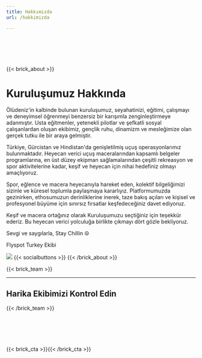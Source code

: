 ```yaml
---
title: Hakkımizda
url: /hakkimizda

---
```

# ‎ 
{{< brick_about >}}
# Kuruluşumuz Hakkında

Ölüdeniz'in kalbinde bulunan kuruluşumuz, seyahatinizi, eğitimi, çalışmayı ve deneyimsel öğrenmeyi benzersiz bir karışımla zenginleştirmeye adanmıştır. Usta eğitmenler, yetenekli pilotlar ve şefkatli sosyal çalışanlardan oluşan ekibimiz, gençlik ruhu, dinamizm ve mesleğimize olan gerçek tutku ile bir araya gelmiştir.

Türkiye, Gürcistan ve Hindistan'da genişletilmiş uçuş operasyonlarımız bulunmaktadır. Heyecan verici uçuş maceralarından kapsamlı belgeler programlarına, en üst düzey ekipman sağlamalarından çeşitli rekreasyon ve spor aktivitelerine kadar, keşif ve heyecan için nihai hedefiniz olmayı amaçlıyoruz.

Spor, eğlence ve macera heyecanıyla hareket eden, kolektif bilgeliğimizi sizinle ve küresel toplumla paylaşmaya kararlıyız. Platformumuzda gezinirken, ethosumuzun derinliklerine inerek, taze bakış açıları ve kişisel ve profesyonel büyüme için sınırsız fırsatlar keşfedeceğiniz davet ediyoruz.

Keşif ve macera ortağınız olarak Kuruluşumuzu seçtiğiniz için teşekkür ederiz. Bu heyecan verici yolculuğa birlikte çıkmayı dört gözle bekliyoruz.

Sevgi ve saygılarla, Stay Chillin ☮

Flyspot Turkey Ekibi

![](https://media.giphy.com/media/vFKqnCdLPNOKc/giphy.gif)
{{< socialbuttons >}}
{{< /brick_about >}}

{{< brick_team >}}

---

 ## Harika Ekibimizi Kontrol Edin
{{< /brick_team >}}

# ‎ 
{{< brick_cta >}}{{< /brick_cta >}}